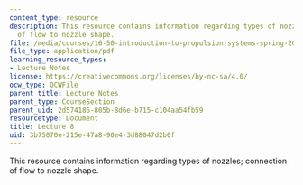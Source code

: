 ```yaml
---
content_type: resource
description: This resource contains information regarding types of nozzles; connection
  of flow to nozzle shape.
file: /media/courses/16-50-introduction-to-propulsion-systems-spring-2012/3b75070e215e47a890e43d88047d2b0f_MIT16_50S12_lec8.pdf
file_type: application/pdf
learning_resource_types:
- Lecture Notes
license: https://creativecommons.org/licenses/by-nc-sa/4.0/
ocw_type: OCWFile
parent_title: Lecture Notes
parent_type: CourseSection
parent_uid: 2d574186-805b-8d6e-b715-c104aa54fb59
resourcetype: Document
title: Lecture 8
uid: 3b75070e-215e-47a8-90e4-3d88047d2b0f
---
```

This resource contains information regarding types of nozzles; connection of flow to nozzle shape.